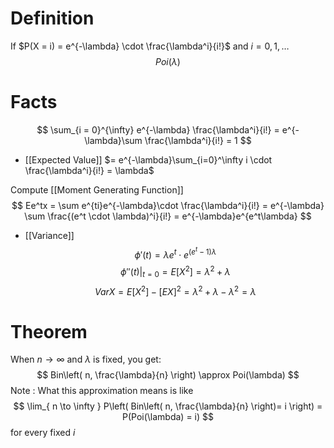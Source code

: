# Definition
If $P(X = i) = e^{-\lambda} \cdot \frac{\lambda^i}{i!}$ and $i = 0, 1, \dots$
$$
Poi(\lambda)
$$

# Facts
$$
\sum_{i = 0}^{\infty} e^{-\lambda} \frac{\lambda^i}{i!} = e^{-\lambda}\sum \frac{\lambda^i}{i!} = 1
$$
- [[Expected Value]] $= e^{-\lambda}\sum_{i=0}^\infty i \cdot \frac{\lambda^i}{i!} = \lambda$

Compute [[Moment Generating Function]]
$$
Ee^tx
= \sum e^{ti}e^{-\lambda}\cdot \frac{\lambda^i}{i!} = e^{-\lambda} \sum \frac{(e^t \cdot \lambda)^i}{i!} = e^{-\lambda}e^{e^t\lambda}
 $$
 - [[Variance]] $$
\phi'(t) = \lambda e^t \cdot e^{(e^t-1)\lambda}
$$
$$
\phi''(t)|_{t=0} = E[X^2] = \lambda^2 + \lambda
$$
$$
Var X = E[X^2] - [EX]^2 = \lambda^2 + \lambda - \lambda^2 = \lambda
$$
# Theorem

When $n \to \infty$ and $\lambda$ is fixed, you get:
$$
Bin\left( n, \frac{\lambda}{n} \right) \approx Poi(\lambda)
$$
Note : What this approximation means is like
$$
\lim_{ n \to \infty } P\left( Bin\left( n, \frac{\lambda}{n}  \right)= i \right) = P(Poi(\lambda) = i) 
$$
for every fixed $i$

